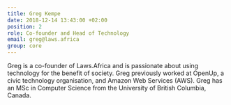 ```yaml
---
title: Greg Kempe
date: 2018-12-14 13:43:00 +02:00
position: 2
role: Co-founder and Head of Technology
email: greg@laws.africa
group: core
---
```


Greg is a co-founder of Laws.Africa and is passionate about using technology for the benefit of society. Greg previously worked at OpenUp, a civic technology organisation, and Amazon Web Services (AWS). Greg has an MSc in Computer Science from the University of British Columbia, Canada.
